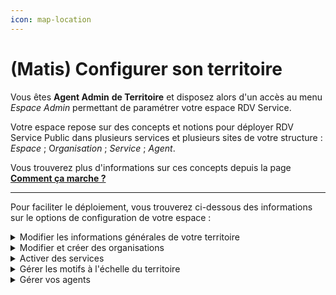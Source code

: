 ```yaml
---
icon: map-location
---
```


# (Matis) Configurer son territoire

Vous êtes **Agent Admin** **de Territoire** et disposez alors d'un accès au menu _Espace Admin_ permettant de paramétrer votre espace RDV Service.&#x20;

Votre espace repose sur des concepts et notions pour déployer RDV Service Public dans plusieurs services et plusieurs sites de votre structure : _Espace_ ; &#x4F;_&#x72;ganisation_ ; _Service_ ; _Agent_.&#x20;

Vous trouverez plus d'informations sur ces concepts depuis la page [**Comment ça marche ?**](../a-propos/comment-ca-marche.md)

***

Pour faciliter le déploiement, vous trouverez ci-dessous des informations sur le options de configuration de votre espace :&#x20;

<details>

<summary>Modifier les informations générales de votre territoire</summary>



</details>

<details>

<summary>Modifier et créer des organisations</summary>



</details>

<details>

<summary>Activer des services</summary>



</details>

<details>

<summary>Gérer les motifs à l'échelle du territoire</summary>



</details>

<details>

<summary>Gérer vos agents</summary>



</details>



